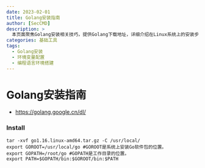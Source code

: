 ```yaml
---
date: 2023-02-01
title: Golang安装指南
author: [SecCMD]
description: >
  本页面聚焦Golang安装相关技巧，提供Golang下载地址，详细介绍在Linux系统上的安装步骤，包括解压安装包到指定目录，以及正确配置GOROOT、GOPATH环境变量和将Go二进制文件路径添加到系统PATH的方法，助力用户顺利搭建Golang开发环境。
categories: 基础工具
tags:
  - Golang安装
  - 环境变量配置
  - 编程语言环境搭建
---
```


# Golang安装指南 

- https://golang.google.cn/dl/

### Install

```
tar -xvf go1.16.linux-amd64.tar.gz -C /usr/local/
export GOROOT=/usr/local/go #GOROOT是系统上安装Go软件包的位置。
export GOPATH=/root/go #GOPATH是工作目录的位置。
export PATH=$GOPATH/bin:$GOROOT/bin:$PATH
```
